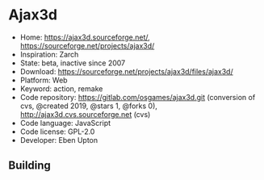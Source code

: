 # Ajax3d

- Home: https://ajax3d.sourceforge.net/, https://sourceforge.net/projects/ajax3d/
- Inspiration: Zarch
- State: beta, inactive since 2007
- Download: https://sourceforge.net/projects/ajax3d/files/ajax3d/
- Platform: Web
- Keyword: action, remake
- Code repository: https://gitlab.com/osgames/ajax3d.git (conversion of cvs, @created 2019, @stars 1, @forks 0), http://ajax3d.cvs.sourceforge.net (cvs)
- Code language: JavaScript
- Code license: GPL-2.0
- Developer: Eben Upton

## Building

